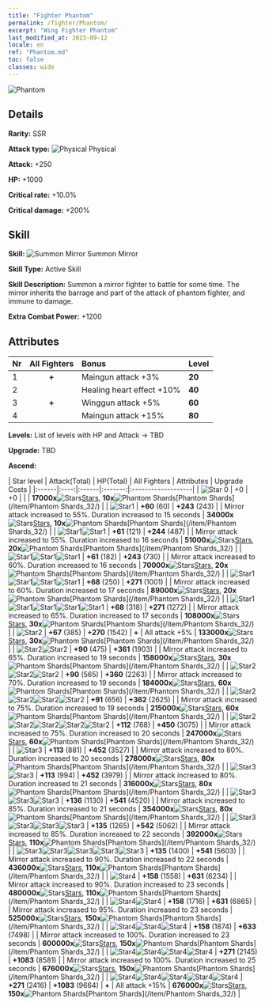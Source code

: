 ```yaml
---
title: "Fighter Phantom"
permalink: /fighter/Phantom/
excerpt: "Wing Fighter Phantom"
last_modified_at: 2023-09-12
locale: en
ref: "Phantom.md"
toc: false
classes: wide
---
```



 ![Phantom](/images/ship/fj_img5.png)

## Details

 **Rarity:** SSR 

 **Attack type:** ![Physical](/images/common_sx_icon9.png) Physical 

 **Attack:** +250

 **HP:** +1000

 **Critical rate:** +10.0%

 **Critical damage:** +200%

## Skill

 **Skill:** ![Summon Mirror](/images/skill/skill_33_p.png) Summon Mirror

 **Skill Type:**  Active Skill

 **Skill Description:**  Summon a mirror fighter to battle for some time. The mirror inherits the barrage and part of the attack of phantom fighter, and immune to damage.

 **Extra Combat Power:**  +1200

## Attributes

  |  Nr | All Fighters | Bonus | Level |
  |:----|:-------------:|:--------------------|:--------|
  | 1  | **+**  | Maingun attack +3%  | **20** |
  | 2  |   | Healing heart effect +10%  | **40** |
  | 3  | **+**  | Winggun attack +5%  | **60** |
  | 4  |   | Maingun attack +15%  | **80** |


 **Levels:**  List of levels with HP and Attack -> TBD

 **Upgrade:**  TBD

 **Ascend:**  

  |  Star level | Attack(Total) | HP(Total) | All Fighters | Attributes | Upgrade Costs |
  |:------|:----:|:------|:-------:|:-------------------|
  | ![Star 0](/images/s0.png)  | +0  | +0  |  |    | **17000x**![Stars](/images/item/Stars_p.png)[Stars](/item/Stars_2/), **10x**![Phantom Shards](/images/item/Phantom_Shards_p.png)[Phantom Shards](/item/Phantom Shards_32/) |
  | ![Star1](/images/s1.png)  | **+60** (60)  | **+243** (243)  |   | Mirror attack increased to 55%. Duration increased to 15 seconds  | **34000x**![Stars](/images/item/Stars_p.png)[Stars](/item/Stars_2/), **10x**![Phantom Shards](/images/item/Phantom_Shards_p.png)[Phantom Shards](/item/Phantom Shards_32/) |
  | ![Star1](/images/s1.png)![Star1](/images/s1.png)  | **+61** (121)  | **+244** (487)  |   | Mirror attack increased to 55%. Duration increased to 16 seconds  | **51000x**![Stars](/images/item/Stars_p.png)[Stars](/item/Stars_2/), **20x**![Phantom Shards](/images/item/Phantom_Shards_p.png)[Phantom Shards](/item/Phantom Shards_32/) |
  | ![Star1](/images/s1.png)![Star1](/images/s1.png)![Star1](/images/s1.png)  | **+61** (182)  | **+243** (730)  |   | Mirror attack increased to 60%. Duration increased to 16 seconds  | **70000x**![Stars](/images/item/Stars_p.png)[Stars](/item/Stars_2/), **20x**![Phantom Shards](/images/item/Phantom_Shards_p.png)[Phantom Shards](/item/Phantom Shards_32/) |
  | ![Star1](/images/s1.png)![Star1](/images/s1.png)![Star1](/images/s1.png)![Star1](/images/s1.png)  | **+68** (250)  | **+271** (1001)  |   | Mirror attack increased to 60%. Duration increased to 17 seconds  | **89000x**![Stars](/images/item/Stars_p.png)[Stars](/item/Stars_2/), **20x**![Phantom Shards](/images/item/Phantom_Shards_p.png)[Phantom Shards](/item/Phantom Shards_32/) |
  | ![Star1](/images/s1.png)![Star1](/images/s1.png)![Star1](/images/s1.png)![Star1](/images/s1.png)![Star1](/images/s1.png)  | **+68** (318)  | **+271** (1272)  |   | Mirror attack increased to 65%. Duration increased to 17 seconds  | **108000x**![Stars](/images/item/Stars_p.png)[Stars](/item/Stars_2/), **30x**![Phantom Shards](/images/item/Phantom_Shards_p.png)[Phantom Shards](/item/Phantom Shards_32/) |
  | ![Star2](/images/s2.png)  | **+67** (385)  | **+270** (1542)  | **+**  | All attack +5%  | **133000x**![Stars](/images/item/Stars_p.png)[Stars](/item/Stars_2/), **30x**![Phantom Shards](/images/item/Phantom_Shards_p.png)[Phantom Shards](/item/Phantom Shards_32/) |
  | ![Star2](/images/s2.png)![Star2](/images/s2.png)  | **+90** (475)  | **+361** (1903)  |   | Mirror attack increased to 65%. Duration increased to 19 seconds  | **158000x**![Stars](/images/item/Stars_p.png)[Stars](/item/Stars_2/), **30x**![Phantom Shards](/images/item/Phantom_Shards_p.png)[Phantom Shards](/item/Phantom Shards_32/) |
  | ![Star2](/images/s2.png)![Star2](/images/s2.png)![Star2](/images/s2.png)  | **+90** (565)  | **+360** (2263)  |   | Mirror attack increased to 70%. Duration increased to 19 seconds  | **184000x**![Stars](/images/item/Stars_p.png)[Stars](/item/Stars_2/), **60x**![Phantom Shards](/images/item/Phantom_Shards_p.png)[Phantom Shards](/item/Phantom Shards_32/) |
  | ![Star2](/images/s2.png)![Star2](/images/s2.png)![Star2](/images/s2.png)![Star2](/images/s2.png)  | **+91** (656)  | **+362** (2625)  |   | Mirror attack increased to 75%. Duration increased to 19 seconds  | **215000x**![Stars](/images/item/Stars_p.png)[Stars](/item/Stars_2/), **60x**![Phantom Shards](/images/item/Phantom_Shards_p.png)[Phantom Shards](/item/Phantom Shards_32/) |
  | ![Star2](/images/s2.png)![Star2](/images/s2.png)![Star2](/images/s2.png)![Star2](/images/s2.png)![Star2](/images/s2.png)  | **+112** (768)  | **+450** (3075)  |   | Mirror attack increased to 75%. Duration increased to 20 seconds  | **247000x**![Stars](/images/item/Stars_p.png)[Stars](/item/Stars_2/), **60x**![Phantom Shards](/images/item/Phantom_Shards_p.png)[Phantom Shards](/item/Phantom Shards_32/) |
  | ![Star3](/images/s3.png)  | **+113** (881)  | **+452** (3527)  |   | Mirror attack increased to 80%. Duration increased to 20 seconds  | **278000x**![Stars](/images/item/Stars_p.png)[Stars](/item/Stars_2/), **80x**![Phantom Shards](/images/item/Phantom_Shards_p.png)[Phantom Shards](/item/Phantom Shards_32/) |
  | ![Star3](/images/s3.png)![Star3](/images/s3.png)  | **+113** (994)  | **+452** (3979)  |   | Mirror attack increased to 80%. Duration increased to 21 seconds  | **316000x**![Stars](/images/item/Stars_p.png)[Stars](/item/Stars_2/), **80x**![Phantom Shards](/images/item/Phantom_Shards_p.png)[Phantom Shards](/item/Phantom Shards_32/) |
  | ![Star3](/images/s3.png)![Star3](/images/s3.png)![Star3](/images/s3.png)  | **+136** (1130)  | **+541** (4520)  |   | Mirror attack increased to 85%. Duration increased to 21 seconds  | **354000x**![Stars](/images/item/Stars_p.png)[Stars](/item/Stars_2/), **80x**![Phantom Shards](/images/item/Phantom_Shards_p.png)[Phantom Shards](/item/Phantom Shards_32/) |
  | ![Star3](/images/s3.png)![Star3](/images/s3.png)![Star3](/images/s3.png)![Star3](/images/s3.png)  | **+135** (1265)  | **+542** (5062)  |   | Mirror attack increased to 85%. Duration increased to 22 seconds  | **392000x**![Stars](/images/item/Stars_p.png)[Stars](/item/Stars_2/), **110x**![Phantom Shards](/images/item/Phantom_Shards_p.png)[Phantom Shards](/item/Phantom Shards_32/) |
  | ![Star3](/images/s3.png)![Star3](/images/s3.png)![Star3](/images/s3.png)![Star3](/images/s3.png)![Star3](/images/s3.png)  | **+135** (1400)  | **+541** (5603)  |   | Mirror attack increased to 90%. Duration increased to 22 seconds  | **436000x**![Stars](/images/item/Stars_p.png)[Stars](/item/Stars_2/), **110x**![Phantom Shards](/images/item/Phantom_Shards_p.png)[Phantom Shards](/item/Phantom Shards_32/) |
  | ![Star4](/images/s4.png)  | **+158** (1558)  | **+631** (6234)  |   | Mirror attack increased to 90%. Duration increased to 23 seconds  | **480000x**![Stars](/images/item/Stars_p.png)[Stars](/item/Stars_2/), **110x**![Phantom Shards](/images/item/Phantom_Shards_p.png)[Phantom Shards](/item/Phantom Shards_32/) |
  | ![Star4](/images/s4.png)![Star4](/images/s4.png)  | **+158** (1716)  | **+631** (6865)  |   | Mirror attack increased to 95%. Duration increased to 23 seconds  | **525000x**![Stars](/images/item/Stars_p.png)[Stars](/item/Stars_2/), **150x**![Phantom Shards](/images/item/Phantom_Shards_p.png)[Phantom Shards](/item/Phantom Shards_32/) |
  | ![Star4](/images/s4.png)![Star4](/images/s4.png)![Star4](/images/s4.png)  | **+158** (1874)  | **+633** (7498)  |   | Mirror attack increased to 100%. Duration increased to 23 seconds  | **600000x**![Stars](/images/item/Stars_p.png)[Stars](/item/Stars_2/), **150x**![Phantom Shards](/images/item/Phantom_Shards_p.png)[Phantom Shards](/item/Phantom Shards_32/) |
  | ![Star4](/images/s4.png)![Star4](/images/s4.png)![Star4](/images/s4.png)![Star4](/images/s4.png)  | **+271** (2145)  | **+1083** (8581)  |   | Mirror attack increased to 100%. Duration increased to 25 seconds  | **676000x**![Stars](/images/item/Stars_p.png)[Stars](/item/Stars_2/), **150x**![Phantom Shards](/images/item/Phantom_Shards_p.png)[Phantom Shards](/item/Phantom Shards_32/) |
  | ![Star4](/images/s4.png)![Star4](/images/s4.png)![Star4](/images/s4.png)![Star4](/images/s4.png)![Star4](/images/s4.png)  | **+271** (2416)  | **+1083** (9664)  | **+**  | All attack +15%  | **676000x**![Stars](/images/item/Stars_p.png)[Stars](/item/Stars_2/), **150x**![Phantom Shards](/images/item/Phantom_Shards_p.png)[Phantom Shards](/item/Phantom Shards_32/) |

